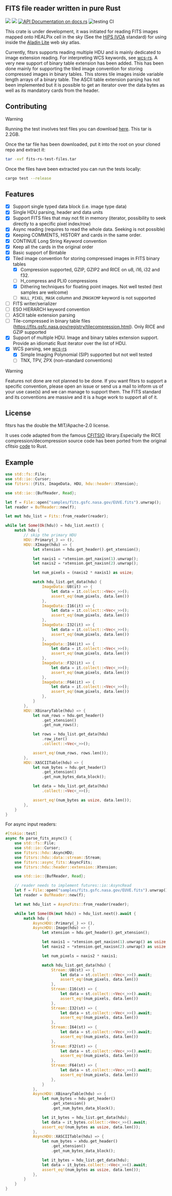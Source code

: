 FITS file reader written in pure Rust
-------------------------------------

[![](https://img.shields.io/crates/v/fitsrs.svg)](https://crates.io/crates/fitsrs)
[![](https://img.shields.io/crates/d/fitsrs.svg)](https://crates.io/crates/fitsrs)
[![API Documentation on docs.rs](https://docs.rs/fitsrs/badge.svg)](https://docs.rs/fitsrs/)
![testing CI](https://github.com/cds-astro/fitsrs/actions/workflows/rust.yml/badge.svg)

This crate is under development, it was initiated for reading FITS images mapped onto HEALPix cell in the sky (See the [HiPS IVOA](https://www.ivoa.net/documents/HiPS/) standard) for using inside the [Aladin Lite](https://github.com/cds-astro/aladin-lite) web sky atlas.

Currently, fitsrs supports reading multiple HDU and is mainly dedicated to image extension reading.
For interpreting WCS keywords, see [wcs-rs](https://github.com/cds-astro/wcs-rs).
A very new support of binary table extension has been added. This has been done mainly for supporting the tiled image convention for storing compressed images in binary tables. This stores tile images inside variable length arrays of a binary table.
The ASCII table extension parsing has not been implemented but it is possible to get an iterator over the data bytes as well as its mandatory cards from the header.

Contributing
------------

> [!WARNING]
> Running the test involves test files you can download [here](https://alasky.cds.unistra.fr/Aladin-Lite-test-files/fits-rs-test-files.tar). This tar is 2.2GB.

Once the tar file has been downloaded, put it into the root on your cloned repo and extract it:

```bash
tar -xvf fits-rs-test-files.tar
```

Once the files have been extracted you can run the tests locally:

```bash
cargo test --release
```

Features
--------

* [X] Support single typed data block (i.e. image type data)
* [X] Single HDU parsing, header and data units 
* [X] Support FITS files that may not fit in memory (iterator, possibility to seek directly to a specific pixel index/row)
* [X] Async reading (requires to read the whole data. Seeking is not possible)
* [X] Keeping COMMENTS, HISTORY and cards in the same order.
* [X] CONTINUE Long String Keyword convention
* [X] Keep all the cards in the original order
* [X] Basic support of Bintable
* [X] Tiled image convention for storing compressed images in FITS binary tables
    - [X] Compression supported, GZIP, GZIP2 and RICE on u8, i16, i32 and f32.
    - [ ] H_compress and PLI0 compressions
    - [X] Dithering techniques for floating point images. Not well tested (test samples are welcome)
    - [ ] `NULL_PIXEL_MASK` column and `ZMASKCMP` keyword is not supported
* [ ] FITS writer/serializer
* [ ] ESO HIERARCH keyword convention
* [ ] ASCII table extension parsing
* [ ] Tile-compressed in binary table files (https://fits.gsfc.nasa.gov/registry/tilecompression.html). Only RICE and GZIP supported
* [X] Support of multiple HDU. Image and binary tables extension support. Provide an idiomatic Rust iterator over the list of HDU.
* [X] WCS parsing, see [wcs-rs](https://github.com/cds-astro/wcs-rs)
    - [X] Simple Imaging Polynomial (SIP) supported but not well tested
    - [ ] TNX, TPV, ZPX (non-standard conventions)

> [!WARNING]
> Features not done are not planned to be done. If you want fitsrs to support a specific convention, please open an issue or send us a mail to inform us of your use case(s) and we can manage to support them. The FITS standard and its conventions are massive and it is a huge work to support all of it.


License
-------

fitsrs has the double the MIT/Apache-2.0 license.

It uses code adapted from the famous [CFITSIO](https://github.com/HEASARC/cfitsio/blob/main/licenses/License.txt) library.Especially the RICE compression/decompression source code has been ported from the original cfitsio [code](https://github.com/HEASARC/cfitsio/blob/main/ricecomp.c) to Rust.

Example
----------

```rust
use std::fs::File;
use std::io::Cursor;
use fitsrs::{Fits, ImageData, HDU, hdu::header::Xtension};

use std::io::{BufReader, Read};

let f = File::open("samples/fits.gsfc.nasa.gov/EUVE.fits").unwrap();
let reader = BufReader::new(f);

let mut hdu_list = Fits::from_reader(reader);

while let Some(Ok(hdu)) = hdu_list.next() {
    match hdu {
        // skip the primary HDU
        HDU::Primary(_) => (),
        HDU::XImage(hdu) => {
            let xtension = hdu.get_header().get_xtension();

            let naxis1 = *xtension.get_naxisn(1).unwrap();
            let naxis2 = *xtension.get_naxisn(2).unwrap();

            let num_pixels = (naxis2 * naxis1) as usize;

            match hdu_list.get_data(hdu) {
                ImageData::U8(it) => {
                    let data = it.collect::<Vec<_>>();
                    assert_eq!(num_pixels, data.len())
                },
                ImageData::I16(it) => {
                    let data = it.collect::<Vec<_>>();
                    assert_eq!(num_pixels, data.len())
                },
                ImageData::I32(it) => {
                    let data = it.collect::<Vec<_>>();
                    assert_eq!(num_pixels, data.len())
                },
                ImageData::I64(it) => {
                    let data = it.collect::<Vec<_>>();
                    assert_eq!(num_pixels, data.len())
                },
                ImageData::F32(it) => {
                    let data = it.collect::<Vec<_>>();
                    assert_eq!(num_pixels, data.len())
                },
                ImageData::F64(it) => {
                    let data = it.collect::<Vec<_>>();
                    assert_eq!(num_pixels, data.len())
                },
            }
        },
        HDU::XBinaryTable(hdu) => {
            let num_rows = hdu.get_header()
                .get_xtension()
                .get_num_rows();

            let rows = hdu_list.get_data(hdu)
                .row_iter()
                .collect::<Vec<_>>();

            assert_eq!(num_rows, rows.len());
        },
        HDU::XASCIITable(hdu) => {
            let num_bytes = hdu.get_header()
                .get_xtension()
                .get_num_bytes_data_block();

            let data = hdu_list.get_data(hdu)
                .collect::<Vec<_>>();

            assert_eq!(num_bytes as usize, data.len());
        },
    }
}
```

For async input readers:

```rust
#[tokio::test]
async fn parse_fits_async() {
    use std::fs::File;
    use std::io::Cursor;
    use fitsrs::hdu::AsyncHDU;
    use fitsrs::hdu::data::stream::Stream;
    use fitsrs::async_fits::AsyncFits;
    use fitsrs::hdu::header::extension::Xtension;

    use std::io::{BufReader, Read};

    // reader needs to implement futures::io::AsyncRead
    let f = File::open("samples/fits.gsfc.nasa.gov/EUVE.fits").unwrap();
    let reader = BufReader::new(f);

    let mut hdu_list = AsyncFits::from_reader(reader);

    while let Some(Ok(mut hdu)) = hdu_list.next().await {
        match hdu {
            AsyncHDU::Primary(_) => (),
            AsyncHDU::Image(hdu) => {
                let xtension = hdu.get_header().get_xtension();

                let naxis1 = *xtension.get_naxisn(1).unwrap() as usize;
                let naxis2 = *xtension.get_naxisn(2).unwrap() as usize;

                let num_pixels = naxis2 * naxis1;

                match hdu_list.get_data(hdu) {
                    Stream::U8(st) => {
                        let data = st.collect::<Vec<_>>().await;
                        assert_eq!(num_pixels, data.len())
                    },
                    Stream::I16(st) => {
                        let data = st.collect::<Vec<_>>().await;
                        assert_eq!(num_pixels, data.len())
                    },
                    Stream::I32(st) => {
                        let data = st.collect::<Vec<_>>().await;
                        assert_eq!(num_pixels, data.len())
                    },
                    Stream::I64(st) => {
                        let data = st.collect::<Vec<_>>().await;
                        assert_eq!(num_pixels, data.len())
                    },
                    Stream::F32(st) => {
                        let data = st.collect::<Vec<_>>().await;
                        assert_eq!(num_pixels, data.len())
                    },
                    Stream::F64(st) => {
                        let data = st.collect::<Vec<_>>().await;
                        assert_eq!(num_pixels, data.len())
                    },
                }
            },
            AsyncHDU::XBinaryTable(hdu) => {
                let num_bytes = hdu.get_header()
                    .get_xtension()
                    .get_num_bytes_data_block();

                let it_bytes = hdu_list.get_data(hdu);
                let data = it_bytes.collect::<Vec<_>>().await;
                assert_eq!(num_bytes as usize, data.len());
            },
            AsyncHDU::XASCIITable(hdu) => {
                let num_bytes = xhdu.get_header()
                    .get_xtension()
                    .get_num_bytes_data_block();

                let it_bytes = hdu_list.get_data(hdu);
                let data = it_bytes.collect::<Vec<_>>().await;
                assert_eq!(num_bytes as usize, data.len());
            },
        }
    }
}
```
